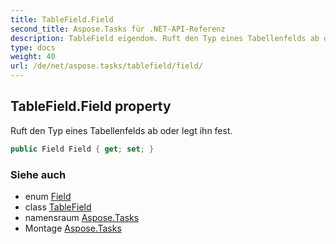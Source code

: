 ```yaml
---
title: TableField.Field
second_title: Aspose.Tasks für .NET-API-Referenz
description: TableField eigendom. Ruft den Typ eines Tabellenfelds ab oder legt ihn fest.
type: docs
weight: 40
url: /de/net/aspose.tasks/tablefield/field/
---
```

## TableField.Field property

Ruft den Typ eines Tabellenfelds ab oder legt ihn fest.

```csharp
public Field Field { get; set; }
```

### Siehe auch

* enum [Field](../../field/)
* class [TableField](../)
* namensraum [Aspose.Tasks](../../tablefield/)
* Montage [Aspose.Tasks](../../../)


